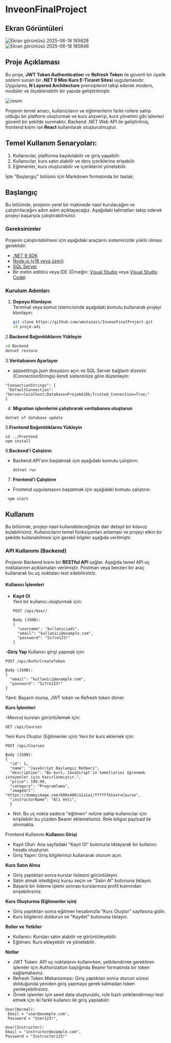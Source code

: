 # InveonFinalProject

## Ekran Görüntüleri

![Ekran görüntüsü 2025-06-18 185828](https://github.com/user-attachments/assets/6512aaa6-9c27-4715-9adc-05613abea9e6)
![Ekran görüntüsü 2025-06-18 185846](https://github.com/user-attachments/assets/515e690c-cf99-4f37-9f53-fbe81c43b5b6)

## Proje Açıklaması

Bu proje, **JWT Token Authentication** ve **Refresh Token** ile güvenli bir üyelik sistemi sunan bir **.NET 9 Mini Kurs E-Ticaret Sitesi** uygulamasıdır. Uygulama, **N Layered Architecture** prensiplerini takip ederek modern, modüler ve ölçeklenebilir bir yapıda geliştirilmiştir. 

![resim](https://github.com/user-attachments/assets/9eb20175-9635-4c4e-a2a6-b1d3f942b9ae)


Projenin temel amacı, kullanıcıların ve eğitmenlerin farklı rollere sahip olduğu bir platform oluşturmak ve kurs alışverişi, kurs yönetimi gibi işlevleri güvenli bir şekilde sunmaktır. Backend .NET Web API ile geliştirilmiş, frontend kısmı ise **React** kullanılarak oluşturulmuştur.

## Temel Kullanım Senaryoları:
1. Kullanıcılar, platforma kaydolabilir ve giriş yapabilir.
2. Kullanıcılar, kurs satın alabilir ve ders içeriklerine erişebilir.
3. Eğitmenler, kurs oluşturabilir ve içeriklerini yönetebilir.

İşte "Başlangıç" bölümü için Markdown formatında bir taslak:

## Başlangıç

Bu bölümde, projenin yerel bir makinede nasıl kurulacağını ve çalıştırılacağını adım adım açıklayacağız. Aşağıdaki talimatları takip ederek projeyi başarıyla çalıştırabilirsiniz.

### Gereksinimler

Projenin çalıştırılabilmesi için aşağıdaki araçların sisteminizde yüklü olması gereklidir:

- [.NET 9 SDK](https://dotnet.microsoft.com/download)
- [Node.js (v18 veya üzeri)](https://nodejs.org/)
- [SQL Server](https://www.microsoft.com/sql-server)
- Bir metin editörü veya IDE (Örneğin: [Visual Studio](https://visualstudio.microsoft.com/) veya [Visual Studio Code](https://code.visualstudio.com/))

### Kurulum Adımları
1. **Depoyu Klonlayın**  
   Terminal veya komut istemcisinde aşağıdaki komutu kullanarak projeyi klonlayın:
   ```bash
   git clone https://github.com/umutazazi/InveonFinalProject.git
   cd proje-adi
   ```

2.**Backend Bağımlılıklarını Yükleyin**
```bash
cd Backend
dotnet restore
```
3.**Veritabanını Ayarlayın**
- appsettings.json dosyasını açın ve SQL Server bağlantı dizesini (ConnectionStrings) kendi sisteminize göre düzenleyin:
 ```
"ConnectionStrings": {
  "DefaultConnection": "Server=localhost;Database=ProjeAdiDb;Trusted_Connection=True;"
}
```
4. **Migration işlemlerini çalıştırarak veritabanını oluşturun**
```
dotnet ef database update
```

5.**Frontend Bağımlılıklarını Yükleyin**
```
cd ../Frontend
npm install
```
6.**Backend'i Çalıştırın**
- Backend API'sini başlatmak için aşağıdaki komutu çalıştırın:
  ```
  dotnet run
  ```
7. **Frontend'i Çalıştırın**
- Frontend uygulamasını başlatmak için aşağıdaki komutu çalıştırın:
 ```
  npm start
  ```

## Kullanım

Bu bölümde, projeyi nasıl kullanabileceğinize dair detaylı bir kılavuz bulabilirsiniz. Kullanıcıların temel fonksiyonları anlaması ve projeyi etkin bir şekilde kullanabilmesi için gerekli bilgiler aşağıda verilmiştir.

### API Kullanımı (Backend)

Projenin Backend kısmı bir **RESTful API** sağlar. Aşağıda temel API uç noktalarının açıklamaları verilmiştir. Postman veya benzeri bir araç kullanarak bu uç noktaları test edebilirsiniz.

#### Kullanıcı İşlemleri
- **Kayıt Ol**  
  Yeni bir kullanıcı oluşturmak için:
  ```http
  POST /api/User/

  Body (JSON):
  {
    "username": "kullaniciadi",
    "email": "kullanici@example.com",
    "password": "Sifre123!"
  }
  ```
 -**Giriş Yap**
Kullanıcı girişi yapmak için:
```http
POST /api/Auth/CreateToken

Body (JSON):
{
  "email": "kullanici@example.com",
  "password": "Sifre123!"
}
```

Yanıt: Başarılı olursa, JWT token ve Refresh token döner.


**Kurs İşlemleri**

-Mevcut kursları görüntülemek için:
```
GET /api/Courses
```

Yeni Kurs Oluştur (Eğitmenler için)
Yeni bir kurs eklemek için:

    POST /api/Courses

    Body (JSON):
    {
      "id": 1,
      "name": "JavaScript Başlangıç Rehberi",
      "description": "Bu kurs, JavaScript'in temellerini öğrenmek isteyenler için hazırlanmıştır.",
      "price": 199.99,
      "category": "Programlama",
      "imageUrl": "https://dummyimage.com/600x400/a1a1a1/ffffff&text=Course",
      "instructorName": "Ali Veli",
      }

 - Not: Bu uç nokta sadece "eğitmen" rolüne sahip kullanıcılar için erişilebilir bu yüzden Bearer eklemelisiniz. Role biligisi payload ile alınmakta.

Frontend Kullanımı
**Kullanıcı Girişi**

  - Kayıt Olun: Ana sayfadaki "Kayıt Ol" butonuna tıklayarak bir kullanıcı hesabı oluşturun.
  - Giriş Yapın: Giriş bilgilerinizi kullanarak oturum açın.

**Kurs Satın Alma**

  - Giriş yaptıktan sonra kurslar listesini görüntüleyin.
  - Satın almak istediğiniz kursu seçin ve "Satın Al" butonuna tıklayın.
  - Başarılı bir ödeme işlemi sonrası kurslarınıza profil kısmından erişebilirsiniz.

**Kurs Oluşturma (Eğitmenler için)**

 - Giriş yaptıktan sonra eğitmen hesabınızla "Kurs Oluştur" sayfasına gidin.
 - Kurs bilgilerini doldurun ve "Kaydet" butonuna tıklayın.

**Roller ve Yetkiler**

  - Kullanıcı: Kursları satın alabilir ve görüntüleyebilir.
  - Eğitmen: Kurs ekleyebilir ve yönetebilir.
    





**Notlar**

  - JWT Token: API uç noktalarını kullanırken, yetkilendirme gerektiren işlemler için Authorization başlığında Bearer <token> formatında bir token sağlamalısınız.
  - Refresh Token Mekanizması: Giriş yaptıktan sonra oturum süresi dolduğunda yeniden giriş yapmaya gerek kalmadan token yenileyebilirsiniz.
  - Örnek işlemler için seed data oluşturuldu, role bazlı yetkilendirmeyi test etmek için iki farklı kullanıcı ile giriş yapılabilir:
```
User(Normal):
 Email = "user@example.com",
 Password = "User123!",

User(Instructor):
Email = "instructor@example.com",
Password = "Instructor123!"
```







